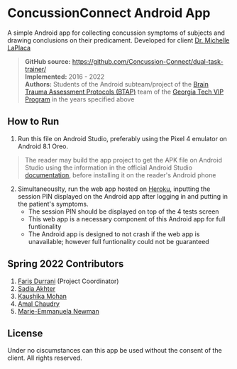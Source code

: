 # ConcussionConnect Android App
A simple Android app for collecting concussion symptoms of subjects and drawing conclusions on their predicament. Developed for client [Dr. Michelle LaPlaca](https://bme.gatech.edu/bme/faculty/Michelle-C.-LaPlaca)

> **GitHub source:** https://github.com/Concussion-Connect/dual-task-trainer/ <br/>
> **Implemented:** 2016 - 2022 <br/>
> **Authors:** Students of the Android subteam/project of the [Brain Trauma Assessment Protocols (BTAP)](https://www.vip.gatech.edu/teams/vv2) team of the [Georgia Tech VIP Program](https://www.vip.gatech.edu/) in the years specified above

## How to Run
1. Run this file on Android Studio, preferably using the Pixel 4 emulator on Android 8.1 Oreo.
> The reader may build the app project to get the APK file on Android Studio using the information in the official Android Studio [documentation](https://developer.android.com/studio/run), before installing it on the reader's Android phone
2. Simultaneouslty, run the web app hosted on [Heroku](https://dual-task-trainer.herokuapp.com/), inputting the session PIN displayed on the Android app after logging in and putting in the patient's symptoms. 
    - The session PIN should be displayed on top of the 4 tests screen
    - This web app is a necessary component of this Android app for full funtionality
    - The Android app is designed to not crash if the web app is unavailable; however full funtionality could not be guaranteed 

## Spring 2022 Contributors
1. [Faris Durrani](https://github.com/farisdurrani) (Project Coordinator)
2. [Sadia Akhter](https://github.com/sadiaa1999) 
3. [Kaushika Mohan](https://github.com/kmohan00)
4. [Amal Chaudry](https://github.com/amalchaudry)
5. [Marie-Emmanuela Newman](https://github.com/mnewman12)

## License
Under no ciscumstances can this app be used without the consent of the client. All rights reserved.
